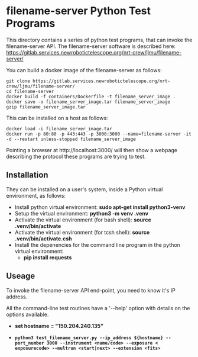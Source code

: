 # filename-server Python Test Programs

This directory contains a series of python test programs, that can invoke the filename-server API.
The filename-server software is described here: https://gitlab.services.newrobotictelescope.org/nrt-crew/ljmu/filename-server/

You can build a docker image of the filename-server as follows:

```
git clone https://gitlab.services.newrobotictelescope.org/nrt-crew/ljmu/filename-server/
cd filename-server
docker build -f containers/Dockerfile -t filename_server_image .
docker save -o filename_server_image.tar filename_server_image
gzip filename_server_image.tar
```

This can be installed on a host as follows:

```
docker load -i filename_server_image.tar
docker run -p 80:80 -p 443:443 -p 3000:3000 --name=filename-server -it -d --restart unless-stopped filename_server_image
```

Pointing a browser at http://localhost:3000/ will then show a webpage describing the protocol these programs are trying to test.


## Installation

They can be installed on a user's system, inside a Python virtual environment, as follows:

* Install python virtual environment: **sudo apt-get install python3-venv**
* Setup the virtual environment: **python3 -m venv .venv**
* Activate the virtual environment (for bash shell): **source .venv/bin/activate**
* Activate the virtual environment (for tcsh shell): **source .venv/bin/activate.csh**
* Install the depenencies for the command line program in the python virtual environment:
  *  **pip install requests**
  
## Useage

To invoke the filename-server API end-point, you need to know it's IP address.

All the command-line test routines have a '--help' option with details on the options available.

*  **set hostname = "150.204.240.135"**

*  **```python3 test_filename_server.py --ip_address ${hostname} --port_number 3000 --instrument <name/code> --exposure < exposurecode> --multrun <start|next> --extension <fits>```** 

